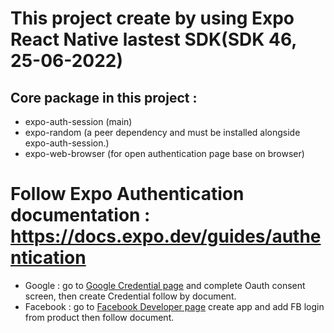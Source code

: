 # This project create by using Expo React Native lastest SDK(SDK 46, 25-06-2022)
## Core package in this project :
- expo-auth-session (main)
- expo-random (a peer dependency and must be installed alongside expo-auth-session.)
- expo-web-browser (for open authentication page base on browser)

# Follow Expo Authentication documentation : https://docs.expo.dev/guides/authentication

- Google : go to [Google Credential page](https://console.developers.google.com/apis/credentials) and complete Oauth consent screen, then create Credential follow by document.
- Facebook : go to [Facebook Developer page](https://developers.facebook.com/) create app and add FB login from product then follow document.